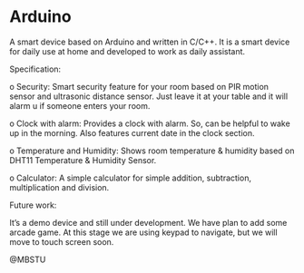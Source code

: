 # Arduino

A smart device based on Arduino and written in C/C++. It is a smart device for daily use at home and developed to work as daily assistant.



Specification:
  
  o	Security: Smart security feature for your room based on PIR motion sensor and ultrasonic distance sensor. Just leave it at your table and it will alarm u if someone enters your room.
  
  o	Clock with alarm: Provides a clock with alarm. So, can be helpful to wake up in the morning. Also features current date in the clock section.
  
  o	Temperature and Humidity: Shows room temperature & humidity based on DHT11 Temperature & Humidity Sensor.
  
  o	Calculator: A simple calculator for simple addition, subtraction, multiplication and division.



Future work:

It’s a demo device and still under development. We have plan to add some arcade game. At this stage we are using keypad to navigate, but we will move to touch screen soon. 


@MBSTU
